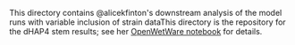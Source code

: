 This directory contains @alicekfinton's downstream analysis of the model runs with variable inclusion of strain dataThis directory is the repository for the dHAP4 stem results; see her [OpenWetWare notebook](https://openwetware.org/wiki/Alice_Finton_Online_Lab_Notebook) for details.
